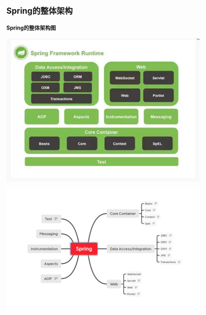 ## Spring的整体架构



#### Spring的整体架构图



![image-20210202110754844](static/image-20210202110754844.png)

![image-20210202110559995](static/image-20210202110559995.png)

[整体架构-思维导图]: ./docs/Spring.xmind

